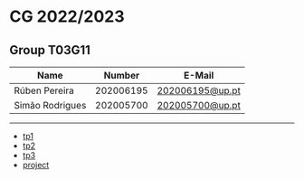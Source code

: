 # CG 2022/2023

## Group T03G11
| Name             | Number    | E-Mail             |
| ---------------- | --------- | ------------------ |
| Rúben Pereira    | 202006195 | 202006195@up.pt    |
| Simão Rodrigues  | 202005700 | 202005700@up.pt    |

----

  - [tp1](tp1/README.md)
  - [tp2](tp2/README.md)
  - [tp3](tp3/README.md)
  - [project](project/README.md)

